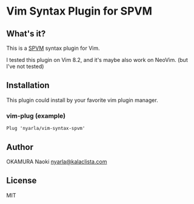 Vim Syntax Plugin for SPVM
==========================

What's it?
----------

This is a [SPVM](https://github.com/yuki-kimoto/SPVM/) syntax plugin for Vim.

I tested this plugin on Vim 8.2, and it's maybe also work on NeoVim. (but I've not tested)

Installation
------------

This plugin could install by your favorite vim plugin manager.

### vim-plug (example)

```vim
Plug 'nyarla/vim-syntax-spvm'
```

Author
------

OKAMURA Naoki <nyarla@kalaclista.com>

License
-------

MIT
